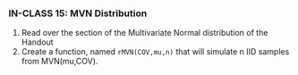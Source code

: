 ### IN-CLASS 15: MVN Distribution


 1) Read over the section of the Multivariate Normal distribution of the Handout
 2) Create a function, named `rMVN(COV,mu,n)` that will simulate n IID samples from MVN(mu,COV).
 

